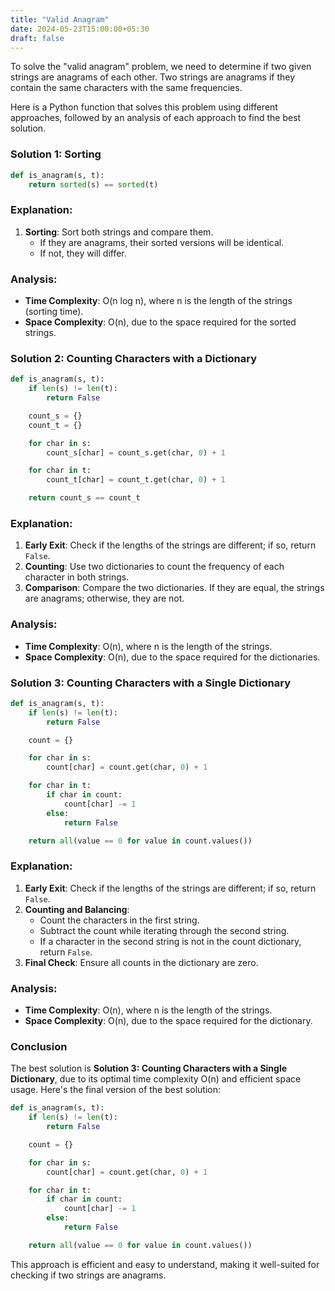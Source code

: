 ```yaml
---
title: "Valid Anagram"
date: 2024-05-23T15:00:00+05:30
draft: false
---
```

To solve the "valid anagram" problem, we need to determine if two given strings are anagrams of each other. Two strings are anagrams if they contain the same characters with the same frequencies.

Here is a Python function that solves this problem using different approaches, followed by an analysis of each approach to find the best solution.

### Solution 1: Sorting

```python
def is_anagram(s, t):
    return sorted(s) == sorted(t)
```

### Explanation:

1. **Sorting**: Sort both strings and compare them.
   - If they are anagrams, their sorted versions will be identical.
   - If not, they will differ.

### Analysis:

- **Time Complexity**: O(n log n), where n is the length of the strings (sorting time).
- **Space Complexity**: O(n), due to the space required for the sorted strings.

### Solution 2: Counting Characters with a Dictionary

```python
def is_anagram(s, t):
    if len(s) != len(t):
        return False

    count_s = {}
    count_t = {}

    for char in s:
        count_s[char] = count_s.get(char, 0) + 1

    for char in t:
        count_t[char] = count_t.get(char, 0) + 1

    return count_s == count_t
```

### Explanation:

1. **Early Exit**: Check if the lengths of the strings are different; if so, return `False`.
2. **Counting**: Use two dictionaries to count the frequency of each character in both strings.
3. **Comparison**: Compare the two dictionaries. If they are equal, the strings are anagrams; otherwise, they are not.

### Analysis:

- **Time Complexity**: O(n), where n is the length of the strings.
- **Space Complexity**: O(n), due to the space required for the dictionaries.

### Solution 3: Counting Characters with a Single Dictionary

```python
def is_anagram(s, t):
    if len(s) != len(t):
        return False

    count = {}

    for char in s:
        count[char] = count.get(char, 0) + 1

    for char in t:
        if char in count:
            count[char] -= 1
        else:
            return False

    return all(value == 0 for value in count.values())
```

### Explanation:

1. **Early Exit**: Check if the lengths of the strings are different; if so, return `False`.
2. **Counting and Balancing**:
   - Count the characters in the first string.
   - Subtract the count while iterating through the second string.
   - If a character in the second string is not in the count dictionary, return `False`.
3. **Final Check**: Ensure all counts in the dictionary are zero.

### Analysis:

- **Time Complexity**: O(n), where n is the length of the strings.
- **Space Complexity**: O(n), due to the space required for the dictionary.

### Conclusion

The best solution is **Solution 3: Counting Characters with a Single Dictionary**, due to its optimal time complexity O(n) and efficient space usage. Here's the final version of the best solution:

```python
def is_anagram(s, t):
    if len(s) != len(t):
        return False

    count = {}

    for char in s:
        count[char] = count.get(char, 0) + 1

    for char in t:
        if char in count:
            count[char] -= 1
        else:
            return False

    return all(value == 0 for value in count.values())
```

This approach is efficient and easy to understand, making it well-suited for checking if two strings are anagrams.
